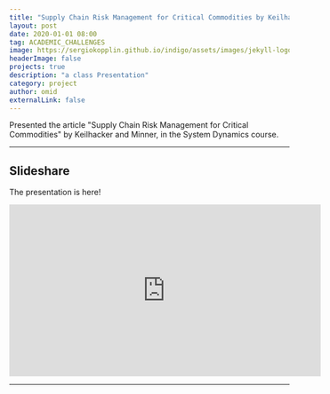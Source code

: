 ```yaml
---
title: "Supply Chain Risk Management for Critical Commodities by Keilhacker and Minner,"
layout: post
date: 2020-01-01 08:00
tag: ACADEMIC_CHALLENGES 
image: https://sergiokopplin.github.io/indigo/assets/images/jekyll-logo-light-solid.png
headerImage: false
projects: true
description: "a class Presentation"
category: project
author: omid
externalLink: false
---
```


Presented the article "Supply Chain Risk Management for Critical Commodities" by Keilhacker and Minner, in the System Dynamics course.

---

## Slideshare

The presentation is here!

<iframe src="https://www.slideshare.net/slideshow/embed_code/key/xYvo9dkSOmxnqh?hostedIn=slideshare&page=upload" width="560" height="310" frameborder="0" marginwidth="0" marginheight="0" scrolling="no"></iframe>

---
